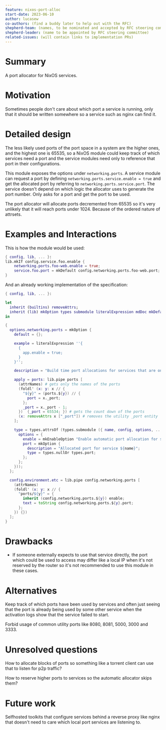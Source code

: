 ```yaml
---
feature: nixos-port-alloc
start-date: 2023-06-10
author: lucasew
co-authors: (find a buddy later to help out with the RFC)
shepherd-team: (names, to be nominated and accepted by RFC steering committee)
shepherd-leader: (name to be appointed by RFC steering committee)
related-issues: (will contain links to implementation PRs)
---
```


# Summary
[summary]: #summary

A port allocator for NixOS services.

# Motivation
[motivation]: #motivation

Sometimes people don't care about which port a service is running, only that it
should be written somewhere so a service such as nginx can find it.

# Detailed design
[design]: #detailed-design

The less likely used ports of the port space in a system are the higher ones,
and the highest one is 65535, so a NixOS module could keep track of which services
need a port and the service modules need only to reference that port in their
configurations.

This module exposes the options under `networking.ports`. A service module can
request a port by defining `networking.ports.service.enable = true` and get the
allocated port by referring to `networking.ports.service.port`. The service doesn't
depend on which logic the allocator uses to generate the port number. Only asks for
a port and get the port to be used.

The port allocator will allocate ports decremented from 65535 so it's very unlikely
that it will reach ports under 1024. Because of the ordered nature of attrsets.


# Examples and Interactions
[examples-and-interactions]: #examples-and-interactions

This is how the module would be used:
```nix
{ config, lib, ... }:
lib.mkIf config.service.foo.enable {
    networking.ports.foo-web.enable = true;
    service.foo.port = mkDefault config.networking.ports.foo-web.port;
}
```

And an already working implementation of the specification:
```nix
{ config, lib, ... }:

let
  inherit (builtins) removeAttrs;
  inherit (lib) mkOption types submodule literalExpression mdDoc mkDefault attrNames foldl' mapAttrs mkEnableOption attrValues;
in

{
  options.networking.ports = mkOption {
    default = {};

    example = literalExpression ''{
      {
        app.enable = true;
      }
    }'';

    description = "Build time port allocations for services that are only used internally";

    apply = ports: lib.pipe ports [
      (attrNames) # gets only the names of the ports
      (foldl' (x: y: x // {
        "${y}" = (ports.${y}) // {
          port = x._port;
        };
        _port = x._port - 1;
      })  {_port = 65534; }) # gets the count down of the ports
      (x: removeAttrs x ["_port"]) # removes the utility _port entity
    ];

    type = types.attrsOf (types.submodule ({ name, config, options, ... }: {
      options = {
        enable = mkEnableOption "Enable automatic port allocation for service ${name}";
        port = mkOption {
          description = "Allocated port for service ${name}";
          type = types.nullOr types.port;
        };
      };
    }));
  };

  config.environment.etc = lib.pipe config.networking.ports [
    (attrNames)
    (foldl' (x: y: x // {
      "ports/${y}" = {
        inherit (config.networking.ports.${y}) enable;
        text = toString config.networking.ports.${y}.port;
      };
    }) {})
  ];
}
```

# Drawbacks
[drawbacks]: #drawbacks

- If someone externally expects to use that service directly, the port which could be used
 to access may differ like a local IP when it's not reserved by the router so it's not
 recommended to use this module in these cases.

# Alternatives
[alternatives]: #alternatives

Keep track of which ports have been used by services and often just seeing that
the port is already being used by some other service when the activation logs show
that the service failed to start.

Forbid usage of common utility ports like 8080, 8081, 5000, 3000 and 3333.

# Unresolved questions
[unresolved]: #unresolved-questions

How to allocate blocks of ports so something like a torrent client can use that to
listen for p2p traffic?

How to reserve higher ports to services so the automatic allocator skips them?

# Future work
[future]: #future-work

Selfhosted toolkits that configure services behind a reverse proxy like nginx that
doesn't need to care which local port services are listening to.
